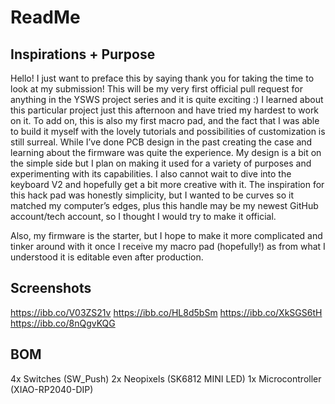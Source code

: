 ﻿# ReadMe
## Inspirations + Purpose
Hello! I just want to preface this by saying thank you for taking the time to look at my submission! This will be my very first official pull request for anything in the YSWS project series and it is quite exciting :) I learned about this particular project just this afternoon and have tried my hardest to work on it. To add on, this is also my first macro pad, and the fact that I was able to build it myself with the lovely tutorials and possibilities of customization is still surreal. While I’ve done PCB design in the past creating the case and learning about the firmware was quite the experience. My design is a bit on the simple side but I plan on making it used for a variety of purposes and experimenting with its capabilities. I also cannot wait to dive into the keyboard V2 and hopefully get a bit more creative with it. The inspiration for this hack pad was honestly simplicity, but I wanted to be curves so it matched my computer’s edges, plus this handle may be my newest GitHub account/tech account, so I thought I would try to make it official. 

Also, my firmware is the starter, but I hope to make it more complicated and tinker around with it once I receive my macro pad (hopefully!) as from what I understood it is editable even after production.
## Screenshots
https://ibb.co/V03ZS21v 
https://ibb.co/HL8d5bSm
https://ibb.co/XkSGS6tH
https://ibb.co/8nQgvKQG
## BOM
4x Switches (SW_Push)
2x Neopixels (SK6812 MINI LED)
1x Microcontroller (XIAO-RP2040-DIP)



